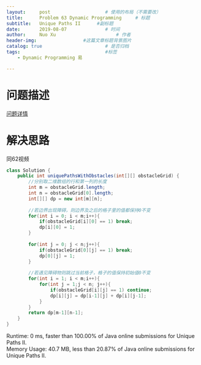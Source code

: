 ```yaml
---
layout:     post   				    # 使用的布局（不需要改）
title:      Problem 63 Dynamic Programming     # 标题 
subtitle:   Unique Paths II      #副标题
date:       2019-08-07				# 时间
author:     Nuo Xu 						# 作者
header-img:              	#这篇文章标题背景图片
catalog: true 						# 是否归档
tags:								#标签
    - Dynamic Programming 易

---
```

# 问题描述
[问题详情](https://leetcode.com/problems/unique-paths-ii/)
# 解决思路
同62视频
```java
class Solution {
    public int uniquePathsWithObstacles(int[][] obstacleGrid) {
        //分别取二维数组的行和第一列的长度
        int m = obstacleGrid.length;
        int n = obstacleGrid[0].length;
        int[][] dp = new int[m][n];
        
        //若边界出现障碍，则边界及之后的格子里的值都保持0不变
        for(int i = 0; i < m;i++){
            if(obstacleGrid[i][0] == 1) break;
            dp[i][0] = 1;
        }
        
        for(int j = 0; j < n;j++){
            if(obstacleGrid[0][j] == 1) break;
            dp[0][j] = 1;
        }
        
        //若遇见障碍物则跳过当前格子，格子的值保持初始值0不变
        for(int i = 1; i < m;i++){
            for(int j = 1;j < n; j++){
                if(obstacleGrid[i][j] == 1) continue;
                dp[i][j] = dp[i-1][j] + dp[i][j-1];
            }
        }
        return dp[m-1][n-1];
    }
}
```
Runtime: 0 ms, faster than 100.00% of Java online submissions for Unique Paths II.  
Memory Usage: 40.7 MB, less than 20.87% of Java online submissions for Unique Paths II.